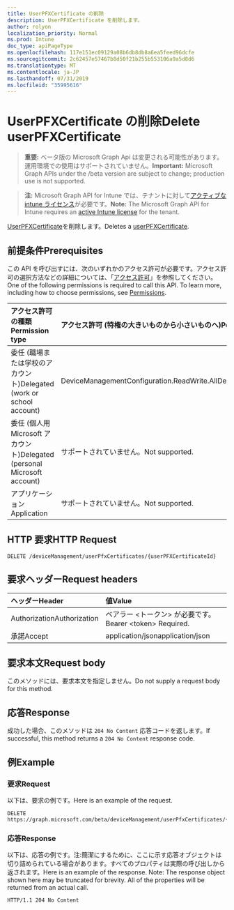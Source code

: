 ```yaml
---
title: UserPFXCertificate の削除
description: UserPFXCertificate を削除します。
author: rolyon
localization_priority: Normal
ms.prod: Intune
doc_type: apiPageType
ms.openlocfilehash: 117e151ec09129a08b6db8db8a6ea5feed96dcfe
ms.sourcegitcommit: 2c62457e57467b8d50f21b255b553106a9a5d8d6
ms.translationtype: MT
ms.contentlocale: ja-JP
ms.lasthandoff: 07/31/2019
ms.locfileid: "35995616"
---
```

# <a name="delete-userpfxcertificate"></a><span data-ttu-id="a1887-103">UserPFXCertificate の削除</span><span class="sxs-lookup"><span data-stu-id="a1887-103">Delete userPFXCertificate</span></span>

> <span data-ttu-id="a1887-104">**重要:** ベータ版の Microsoft Graph Api は変更される可能性があります。運用環境での使用はサポートされていません。</span><span class="sxs-lookup"><span data-stu-id="a1887-104">**Important:** Microsoft Graph APIs under the /beta version are subject to change; production use is not supported.</span></span>

> <span data-ttu-id="a1887-105">**注:** Microsoft Graph API for Intune では、テナントに対して[アクティブな intune ライセンス](https://go.microsoft.com/fwlink/?linkid=839381)が必要です。</span><span class="sxs-lookup"><span data-stu-id="a1887-105">**Note:** The Microsoft Graph API for Intune requires an [active Intune license](https://go.microsoft.com/fwlink/?linkid=839381) for the tenant.</span></span>

<span data-ttu-id="a1887-106">[UserPFXCertificate](../resources/intune-raimportcerts-userpfxcertificate.md)を削除します。</span><span class="sxs-lookup"><span data-stu-id="a1887-106">Deletes a [userPFXCertificate](../resources/intune-raimportcerts-userpfxcertificate.md).</span></span>

## <a name="prerequisites"></a><span data-ttu-id="a1887-107">前提条件</span><span class="sxs-lookup"><span data-stu-id="a1887-107">Prerequisites</span></span>
<span data-ttu-id="a1887-p101">この API を呼び出すには、次のいずれかのアクセス許可が必要です。アクセス許可の選択方法などの詳細については、「[アクセス許可](/graph/permissions-reference)」を参照してください。</span><span class="sxs-lookup"><span data-stu-id="a1887-p101">One of the following permissions is required to call this API. To learn more, including how to choose permissions, see [Permissions](/graph/permissions-reference).</span></span>

|<span data-ttu-id="a1887-110">アクセス許可の種類</span><span class="sxs-lookup"><span data-stu-id="a1887-110">Permission type</span></span>|<span data-ttu-id="a1887-111">アクセス許可 (特権の大きいものから小さいものへ)</span><span class="sxs-lookup"><span data-stu-id="a1887-111">Permissions (from most to least privileged)</span></span>|
|:---|:---|
|<span data-ttu-id="a1887-112">委任 (職場または学校のアカウント)</span><span class="sxs-lookup"><span data-stu-id="a1887-112">Delegated (work or school account)</span></span>|<span data-ttu-id="a1887-113">DeviceManagementConfiguration.ReadWrite.All</span><span class="sxs-lookup"><span data-stu-id="a1887-113">DeviceManagementConfiguration.ReadWrite.All</span></span>|
|<span data-ttu-id="a1887-114">委任 (個人用 Microsoft アカウント)</span><span class="sxs-lookup"><span data-stu-id="a1887-114">Delegated (personal Microsoft account)</span></span>|<span data-ttu-id="a1887-115">サポートされていません。</span><span class="sxs-lookup"><span data-stu-id="a1887-115">Not supported.</span></span>|
|<span data-ttu-id="a1887-116">アプリケーション</span><span class="sxs-lookup"><span data-stu-id="a1887-116">Application</span></span>|<span data-ttu-id="a1887-117">サポートされていません。</span><span class="sxs-lookup"><span data-stu-id="a1887-117">Not supported.</span></span>|

## <a name="http-request"></a><span data-ttu-id="a1887-118">HTTP 要求</span><span class="sxs-lookup"><span data-stu-id="a1887-118">HTTP Request</span></span>
<!-- {
  "blockType": "ignored"
}
-->
``` http
DELETE /deviceManagement/userPfxCertificates/{userPFXCertificateId}
```

## <a name="request-headers"></a><span data-ttu-id="a1887-119">要求ヘッダー</span><span class="sxs-lookup"><span data-stu-id="a1887-119">Request headers</span></span>
|<span data-ttu-id="a1887-120">ヘッダー</span><span class="sxs-lookup"><span data-stu-id="a1887-120">Header</span></span>|<span data-ttu-id="a1887-121">値</span><span class="sxs-lookup"><span data-stu-id="a1887-121">Value</span></span>|
|:---|:---|
|<span data-ttu-id="a1887-122">Authorization</span><span class="sxs-lookup"><span data-stu-id="a1887-122">Authorization</span></span>|<span data-ttu-id="a1887-123">ベアラー &lt;トークン&gt; が必要です。</span><span class="sxs-lookup"><span data-stu-id="a1887-123">Bearer &lt;token&gt; Required.</span></span>|
|<span data-ttu-id="a1887-124">承諾</span><span class="sxs-lookup"><span data-stu-id="a1887-124">Accept</span></span>|<span data-ttu-id="a1887-125">application/json</span><span class="sxs-lookup"><span data-stu-id="a1887-125">application/json</span></span>|

## <a name="request-body"></a><span data-ttu-id="a1887-126">要求本文</span><span class="sxs-lookup"><span data-stu-id="a1887-126">Request body</span></span>
<span data-ttu-id="a1887-127">このメソッドには、要求本文を指定しません。</span><span class="sxs-lookup"><span data-stu-id="a1887-127">Do not supply a request body for this method.</span></span>

## <a name="response"></a><span data-ttu-id="a1887-128">応答</span><span class="sxs-lookup"><span data-stu-id="a1887-128">Response</span></span>
<span data-ttu-id="a1887-129">成功した場合、このメソッドは `204 No Content` 応答コードを返します。</span><span class="sxs-lookup"><span data-stu-id="a1887-129">If successful, this method returns a `204 No Content` response code.</span></span>

## <a name="example"></a><span data-ttu-id="a1887-130">例</span><span class="sxs-lookup"><span data-stu-id="a1887-130">Example</span></span>

### <a name="request"></a><span data-ttu-id="a1887-131">要求</span><span class="sxs-lookup"><span data-stu-id="a1887-131">Request</span></span>
<span data-ttu-id="a1887-132">以下は、要求の例です。</span><span class="sxs-lookup"><span data-stu-id="a1887-132">Here is an example of the request.</span></span>
``` http
DELETE https://graph.microsoft.com/beta/deviceManagement/userPfxCertificates/{userPFXCertificateId}
```

### <a name="response"></a><span data-ttu-id="a1887-133">応答</span><span class="sxs-lookup"><span data-stu-id="a1887-133">Response</span></span>
<span data-ttu-id="a1887-p102">以下は、応答の例です。注:簡潔にするために、ここに示す応答オブジェクトは切り詰められている場合があります。すべてのプロパティは実際の呼び出しから返されます。</span><span class="sxs-lookup"><span data-stu-id="a1887-p102">Here is an example of the response. Note: The response object shown here may be truncated for brevity. All of the properties will be returned from an actual call.</span></span>
``` http
HTTP/1.1 204 No Content
```





